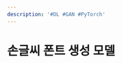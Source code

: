 ```yaml
---
description: '#DL #GAN #PyTorch'
---
```


# 손글씨 폰트 생성 모델

<figure><img src="../../../.gitbook/assets/슬라이드1 (3).png" alt=""><figcaption></figcaption></figure>

<figure><img src="../../../.gitbook/assets/슬라이드2 (4).png" alt=""><figcaption></figcaption></figure>

<figure><img src="../../../.gitbook/assets/슬라이드3 (3).png" alt=""><figcaption></figcaption></figure>

<figure><img src="../../../.gitbook/assets/슬라이드4 (3).png" alt=""><figcaption></figcaption></figure>

<figure><img src="../../../.gitbook/assets/슬라이드5 (3).png" alt=""><figcaption></figcaption></figure>

<figure><img src="../../../.gitbook/assets/슬라이드6 (3).png" alt=""><figcaption></figcaption></figure>

<figure><img src="../../../.gitbook/assets/슬라이드7 (4).png" alt=""><figcaption></figcaption></figure>

<figure><img src="../../../.gitbook/assets/슬라이드8 (3).png" alt=""><figcaption></figcaption></figure>

<figure><img src="../../../.gitbook/assets/슬라이드9 (3).png" alt=""><figcaption></figcaption></figure>

<figure><img src="../../../.gitbook/assets/슬라이드10 (3).png" alt=""><figcaption></figcaption></figure>

<figure><img src="../../../.gitbook/assets/슬라이드11 (4).png" alt=""><figcaption></figcaption></figure>

<figure><img src="../../../.gitbook/assets/슬라이드12 (3).png" alt=""><figcaption></figcaption></figure>

<figure><img src="../../../.gitbook/assets/슬라이드13 (3).png" alt=""><figcaption></figcaption></figure>

<figure><img src="../../../.gitbook/assets/슬라이드14 (3).png" alt=""><figcaption></figcaption></figure>

<figure><img src="../../../.gitbook/assets/슬라이드15 (3).png" alt=""><figcaption></figcaption></figure>

<figure><img src="../../../.gitbook/assets/슬라이드16 (3).png" alt=""><figcaption></figcaption></figure>

<figure><img src="../../../.gitbook/assets/슬라이드17 (3).png" alt=""><figcaption></figcaption></figure>

<figure><img src="../../../.gitbook/assets/슬라이드18 (1) (1).png" alt=""><figcaption></figcaption></figure>

